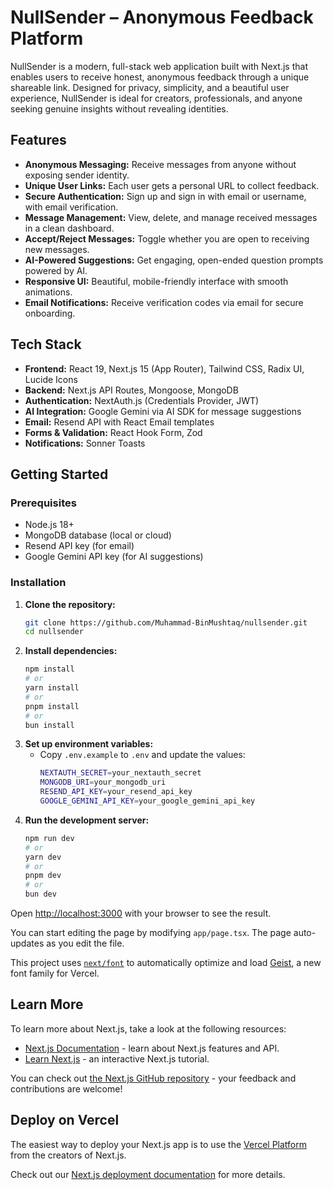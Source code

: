 # NullSender – Anonymous Feedback Platform

NullSender is a modern, full-stack web application built with Next.js that enables users to receive honest, anonymous feedback through a unique shareable link. Designed for privacy, simplicity, and a beautiful user experience, NullSender is ideal for creators, professionals, and anyone seeking genuine insights without revealing identities.

## Features

- **Anonymous Messaging:** Receive messages from anyone without exposing sender identity.
- **Unique User Links:** Each user gets a personal URL to collect feedback.
- **Secure Authentication:** Sign up and sign in with email or username, with email verification.
- **Message Management:** View, delete, and manage received messages in a clean dashboard.
- **Accept/Reject Messages:** Toggle whether you are open to receiving new messages.
- **AI-Powered Suggestions:** Get engaging, open-ended question prompts powered by AI.
- **Responsive UI:** Beautiful, mobile-friendly interface with smooth animations.
- **Email Notifications:** Receive verification codes via email for secure onboarding.

## Tech Stack

- **Frontend:** React 19, Next.js 15 (App Router), Tailwind CSS, Radix UI, Lucide Icons
- **Backend:** Next.js API Routes, Mongoose, MongoDB
- **Authentication:** NextAuth.js (Credentials Provider, JWT)
- **AI Integration:** Google Gemini via AI SDK for message suggestions
- **Email:** Resend API with React Email templates
- **Forms & Validation:** React Hook Form, Zod
- **Notifications:** Sonner Toasts

## Getting Started

### Prerequisites

- Node.js 18+
- MongoDB database (local or cloud)
- Resend API key (for email)
- Google Gemini API key (for AI suggestions)

### Installation

1. **Clone the repository:**
   ```bash
   git clone https://github.com/Muhammad-BinMushtaq/nullsender.git
   cd nullsender
   ```
2. **Install dependencies:**
   ```bash
   npm install
   # or
   yarn install
   # or
   pnpm install
   # or
   bun install
   ```
3. **Set up environment variables:**
   - Copy `.env.example` to `.env` and update the values:
     ```bash
     NEXTAUTH_SECRET=your_nextauth_secret
     MONGODB_URI=your_mongodb_uri
     RESEND_API_KEY=your_resend_api_key
     GOOGLE_GEMINI_API_KEY=your_google_gemini_api_key
     ```
4. **Run the development server:**
   ```bash
   npm run dev
   # or
   yarn dev
   # or
   pnpm dev
   # or
   bun dev
   ```

Open [http://localhost:3000](http://localhost:3000) with your browser to see the result.

You can start editing the page by modifying `app/page.tsx`. The page auto-updates as you edit the file.

This project uses [`next/font`](https://nextjs.org/docs/app/building-your-application/optimizing/fonts) to automatically optimize and load [Geist](https://vercel.com/font), a new font family for Vercel.

## Learn More

To learn more about Next.js, take a look at the following resources:

- [Next.js Documentation](https://nextjs.org/docs) - learn about Next.js features and API.
- [Learn Next.js](https://nextjs.org/learn) - an interactive Next.js tutorial.

You can check out [the Next.js GitHub repository](https://github.com/vercel/next.js) - your feedback and contributions are welcome!

## Deploy on Vercel

The easiest way to deploy your Next.js app is to use the [Vercel Platform](https://vercel.com/new?utm_medium=default-template&filter=next.js&utm_source=create-next-app&utm_campaign=create-next-app-readme) from the creators of Next.js.

Check out our [Next.js deployment documentation](https://nextjs.org/docs/app/building-your-application/deploying) for more details.
